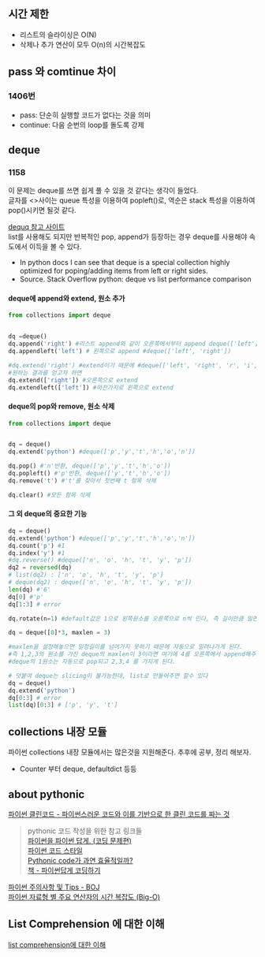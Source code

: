 ## 시간 제한
- 리스트의 슬라이싱은 O(N)
- 삭제나 추가 연산이 모두 O(n)의 시간복잡도


## pass 와 comtinue 차이  
### 1406번
- pass: 단순히 실행할 코드가 없다는 것을 의미
- continue: 다음 순번의 loop를 돌도록 강제


## deque
### 1158
이 문제는 deque를 쓰면 쉽게 풀 수 있을 것 같다는 생각이 들었다.  
글자를 <>사이는 queue 특성을 이용하여 popleft()로, 역순은 stack 특성을 이용하여 pop()시키면 될것 같다.  

[dequq 참고 사이트](https://statinknu.tistory.com/12)  
list를 사용해도 되지만 반복적인 pop, append가 등장하는 경우 deque를 사용해야 속도에서 이득을 볼 수 있다.
- In python docs I can see that deque is a special collection highly optimized for poping/adding items from left or right sides.  
- Source. Stack Overflow python: deque vs list performance comparison

#### deque에 append와 extend, 원소 추가
```python
from collections import deque


dq =deque()
dq.append('right') #리스트 append와 같이 오른쪽에서부터 append deque(['left'])
dq.appendleft('left') # 왼쪽으로 append #deque(['left', 'right'])

#dq.extend('right') #extend이기 때문에 #deque(['left', 'right', 'r', 'i', 'g', 'h', 't'])
#원하는 결과를 얻고자 하면
dq.extend(['right']) #오른쪽으로 extend
dq.extendleft(['left']) #마찬가지로 왼쪽으로 extend
```

#### deque의 pop와 remove, 원소 삭제
```python
from collections import deque


dq = deque()
dq.extend('python') #deque(['p','y','t','h','o','n'])

dq.pop() #'n'반환, deque(['p','y','t','h','o'])
dq.popleft() #'p'반환, deque(['y','t','h','o'])
dq.remove('t') #'t'를 찾아서 첫번째 t 항목 삭제

dq.clear() #모든 항목 삭제
```

#### 그 외 deque의 중요한 기능
```python
dq = deque()
dq.extend('python') #deque(['p','y','t','h','o','n'])
dq.count('p') #1
dq.index('y') #1
#dq.reverse() #deque(['n', 'o', 'h', 't', 'y', 'p'])
dq2 = reversed(dq) 
# list(dq2) : ['n', 'o', 'h', 't', 'y', 'p']
# deque(dq2) : deque(['n', 'o', 'h', 't', 'y', 'p'])
len(dq) #'6'
dq[0] #'p'
dq[1:3] # error

dq.rotate(n=1) #default값은 1으로 왼쪽원소를 오른쪽으로 n씩 민다, 즉 길이만큼 밀면 제자리
```

```python
dq = deque([0]*3, maxlen = 3)

#maxlen을 설정해놓으면 일정길이를 넘어가지 못하기 때문에 자동으로 밀려나가게 된다.
#즉 1,2,3의 원소를 가진 deque의 maxlen이 3이라면 여기에 4를 오른쪽에서 append해주면
#deque의 1원소는 자동으로 pop되고 2,3,4 를 가지게 된다.
```

```python
# 덧붙여 deque는 slicing이 불가능한데, list로 만들어주면 할수 있다
dq = deque()
dq.extend('python')
dq[0:3] # error
list(dq)[0:3] # ['p', 'y', 't']
```

## collections 내장 모듈
파이썬 collections 내장 모듈에서는 많은것을 지원해준다. 추후에 공부, 정리 해보자.
- Counter 부터 deque, defaultdict 등등


## about pythonic
[파이썬 클린코드 - 파이썬스러운 코드와 이를 기반으로 한 클린 코드를 짜는 것](https://dailyheumsi.tistory.com/221)  
> pythonic 코드 작성을 위한 참고 링크들  
> [파이썬을 파이썬 답게. (코딩 문제편)](https://dailyheumsi.tistory.com/31)  
> [파이썬 코드 스타일](https://python-guide-kr.readthedocs.io/ko/latest/writing/style.html)  
> [Pythonic code가 과연 효율적일까?](https://www.youtube.com/watch?v=Txz7K6Zc-_M&feature=youtu.be)  
> [책 - 파이썬답게 코딩하기](http://www.yes24.com/Product/Goods/60493752)  

[파이썬 주의사항 및 Tips - BOJ](https://deepwelloper.tistory.com/69)  
[파이썬 자료형 별 주요 연산자의 시간 복잡도 (Big-O)](https://wayhome25.github.io/python/2017/06/14/time-complexity/)    


## List Comprehension 에 대한 이해
[list comprehension에 대한 이해](https://shoark7.github.io/programming/python/about-list-comprehension-python)  
